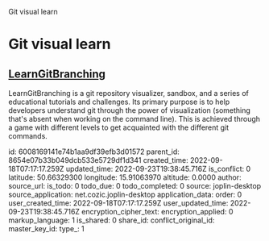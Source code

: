 Git visual learn

# Git visual learn

## [LearnGitBranching](https://github.com/pcottle/learnGitBranching#learnGitbranching)
LearnGitBranching is a git repository visualizer, sandbox, and a series of educational tutorials and challenges. Its primary purpose is to help developers understand git through the power of visualization (something that's absent when working on the command line). This is achieved through a game with different levels to get acquainted with the different git commands.

id: 6008169141e74b1aa9df39efb3d01572
parent_id: 8654e07b33b049dcb533e5729df1d341
created_time: 2022-09-18T07:17:17.259Z
updated_time: 2022-09-23T19:38:45.716Z
is_conflict: 0
latitude: 50.66329300
longitude: 15.91063970
altitude: 0.0000
author: 
source_url: 
is_todo: 0
todo_due: 0
todo_completed: 0
source: joplin-desktop
source_application: net.cozic.joplin-desktop
application_data: 
order: 0
user_created_time: 2022-09-18T07:17:17.259Z
user_updated_time: 2022-09-23T19:38:45.716Z
encryption_cipher_text: 
encryption_applied: 0
markup_language: 1
is_shared: 0
share_id: 
conflict_original_id: 
master_key_id: 
type_: 1